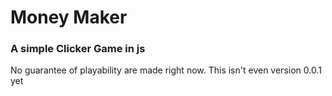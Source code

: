 # Money Maker
### A simple Clicker Game in js

No guarantee of playability are made right now.
This isn't even version 0.0.1 yet
